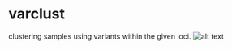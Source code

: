 # varclust
clustering samples using variants within the given loci. 
![alt text](https://140.112.94.72/~callsobing/varclust.png "VarClust")

